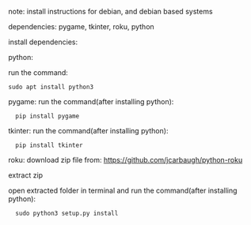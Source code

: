 note:
  install instructions for debian, and debian based systems

dependencies:
    pygame, tkinter, roku, python

install dependencies:


  python:

  
  run the command:
    
    sudo apt install python3
  pygame:
    run the command(after installing python):
      
      pip install pygame
  tkinter:
    run the command(after installing python):
      
      pip install tkinter
  roku:
    download zip file from: https://github.com/jcarbaugh/python-roku
    
  extract zip
  
  open extracted folder in terminal and run the command(after installing python):
    
      sudo python3 setup.py install
